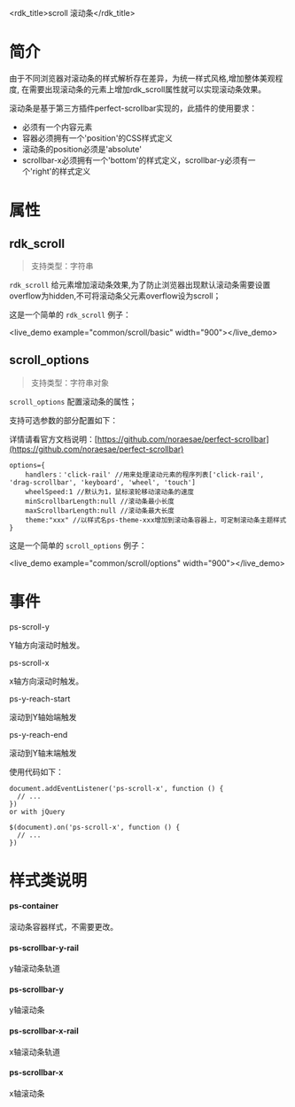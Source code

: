 <rdk_title>scroll 滚动条</rdk_title>

# 简介 #
由于不同浏览器对滚动条的样式解析存在差异，为统一样式风格,增加整体美观程度,
在需要出现滚动条的元素上增加rdk_scroll属性就可以实现滚动条效果。

滚动条是基于第三方插件perfect-scrollbar实现的，此插件的使用要求：

*   必须有一个内容元素
*   容器必须拥有一个'position'的CSS样式定义
*   滚动条的position必须是'absolute'
*   scrollbar-x必须拥有一个'bottom'的样式定义，scrollbar-y必须有一个'right'的样式定义

# 属性 #
## rdk_scroll ##
> 支持类型：字符串

`rdk_scroll` 给元素增加滚动条效果,为了防止浏览器出现默认滚动条需要设置overflow为hidden,不可将滚动条父元素overflow设为scroll；


这是一个简单的 `rdk_scroll` 例子：


<live_demo example="common/scroll/basic" width="900"></live_demo>

## scroll_options ##
> 支持类型：字符串对象

`scroll_options` 配置滚动条的属性；


支持可选参数的部分配置如下：

详情请看官方文档说明：[https://github.com/noraesae/perfect-scrollbar](https://github.com/noraesae/perfect-scrollbar)

    options={
        handlers：'click-rail' //用来处理滚动元素的程序列表['click-rail', 'drag-scrollbar', 'keyboard', 'wheel', 'touch']
        wheelSpeed:1 //默认为1，鼠标滚轮移动滚动条的速度
        minScrollbarLength:null //滚动条最小长度
        maxScrollbarLength:null //滚动条最大长度
        theme:"xxx" //以样式名ps-theme-xxx增加到滚动条容器上，可定制滚动条主题样式
    }

这是一个简单的 `scroll_options` 例子：

<live_demo example="common/scroll/options" width="900"></live_demo>


# 事件 #
ps-scroll-y

Y轴方向滚动时触发。

ps-scroll-x

x轴方向滚动时触发。

ps-y-reach-start

滚动到Y轴始端触发

ps-y-reach-end

滚动到Y轴末端触发

使用代码如下：

    document.addEventListener('ps-scroll-x', function () {
      // ...
    })
    or with jQuery

    $(document).on('ps-scroll-x', function () {
      // ...
    })


# 样式类说明 #

#### ps-container ####
滚动条容器样式，不需要更改。

#### ps-scrollbar-y-rail ####
y轴滚动条轨道

#### ps-scrollbar-y ####
y轴滚动条

#### ps-scrollbar-x-rail ####
x轴滚动条轨道

#### ps-scrollbar-x ####
x轴滚动条

